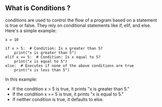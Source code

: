 ## What is Conditions ?
 conditions are used to control the flow of a program based on a statement is true or false.
They rely on conditional statements like if, elif, and else. Here's a simple example:


    x = 10

    if x > 5:  # Condition: Is x greater than 5?
        print("x is greater than 5")
    elif x == 5:  # Condition: Is x equal to 5?
        print("x is equal to 5")
    else:  # Executes if none of the above conditions are true
        print("x is less than 5")       


In this example:
- If the condition x > 5 is true, it prints "x is greater than 5."
- If the condition x == 5 is true, it prints "x is equal to 5."
- If neither condition is true, it defaults to else.


